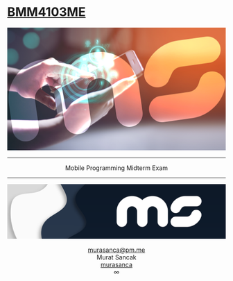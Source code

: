 # <a href="https://www.youtube.com/playlist?list=PLQFPOffxPDhg976ldEtlRZ0ukfgIltjlG" target="_blank">BMM4103ME</a>
<img alt="Murat Sancak" src="https://github.com/murasanca/Database/blob/main/MS/msA1920x1080.png">
<hr>
<p align="center">Mobile Programming Midterm Exam</p>
<hr>
<img alt="Murat Sancak" src="https://raw.githubusercontent.com/murasanca/Database/main/MS/msW1024x256.png">
<p align="center">
	<a href="mailto:murasanca@pm.me" target="_blank">murasanca@pm.me</a>
	<br>
	Murat Sancak
	<br>
	<a href="https://www.murasanca.com" target="_blank">murasanca</a>
	<br>
	∞
</p>
